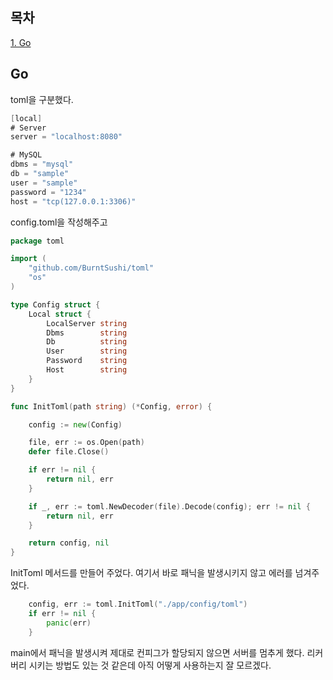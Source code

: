 ## 목차
[1. Go](#go)   

## Go
toml을 구분했다.

```go
[local]
# Server
server = "localhost:8080"

# MySQL
dbms = "mysql"
db = "sample"
user = "sample"
password = "1234"
host = "tcp(127.0.0.1:3306)"
```
config.toml을 작성해주고

```go
package toml

import (
	"github.com/BurntSushi/toml"
	"os"
)

type Config struct {
	Local struct {
		LocalServer string
		Dbms        string
		Db          string
		User        string
		Password    string
		Host        string
	}
}

func InitToml(path string) (*Config, error) {

	config := new(Config)

	file, err := os.Open(path)
	defer file.Close()

	if err != nil {
		return nil, err
	}

	if _, err := toml.NewDecoder(file).Decode(config); err != nil {
		return nil, err
	}

	return config, nil
}

```
InitToml 메서드를 만들어 주었다. 여기서 바로 패닉을 발생시키지 않고 에러를 넘겨주었다.

```go
	config, err := toml.InitToml("./app/config/toml")
	if err != nil {
		panic(err)
	}
```

main에서 패닉을 발생시켜 제대로 컨피그가 할당되지 않으면 서버를 멈추게 했다. 리커버리 시키는 방법도 있는 것 같은데 아직 어떻게 사용하는지 잘 모르겠다.
